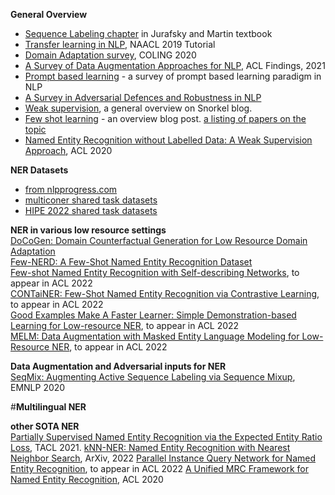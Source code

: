**General Overview**
-  [Sequence Labeling chapter](https://web.stanford.edu/~jurafsky/slp3/8.pdf) in Jurafsky and Martin textbook  
- [Transfer learning in NLP](https://aclanthology.org/N19-5004/), NAACL 2019 Tutorial  
- [Domain Adaptation survey](https://aclanthology.org/2020.coling-main.603.pdf), COLING 2020  
- [A Survey of Data Augmentation Approaches for NLP](https://aclanthology.org/2021.findings-acl.84.pdf), ACL Findings, 2021  
- [Prompt based learning](https://arxiv.org/abs/2107.13586) - a survey of prompt based learning paradigm in NLP  
- [A Survey in Adversarial Defences and Robustness in NLP](https://arxiv.org/abs/2203.06414)  
- [Weak supervision](https://www.snorkel.org/blog/weak-supervision), a general overview on Snorkel blog.   
- [Few shot learning](https://analyticsindiamag.com/an-introductory-guide-to-few-shot-learning-for-beginners/) - an overview blog post. [a listing of papers on the topic](https://github.com/zhjohnchan/awesome-few-shot-learning-in-nlp#survey)
- [Named Entity Recognition without Labelled Data: A Weak Supervision Approach](https://aclanthology.org/2020.acl-main.139/), ACL 2020


**NER Datasets**
- [from nlpprogress.com](http://nlpprogress.com/english/named_entity_recognition.html)  
- [multiconer shared task datasets](https://multiconer.github.io/)
- [HIPE 2022 shared task datasets](https://github.com/hipe-eval/HIPE-2022-data)

**NER in various low resource settings**  
[DoCoGen: Domain Counterfactual Generation for Low Resource Domain Adaptation](https://arxiv.org/abs/2202.12350)  
[Few-NERD: A Few-Shot Named Entity Recognition Dataset](https://arxiv.org/abs/2105.07464)  
[Few-shot Named Entity Recognition with Self-describing Networks](https://arxiv.org/abs/2203.12252), to appear in ACL 2022   
[CONTaiNER: Few-Shot Named Entity Recognition via Contrastive Learning](https://arxiv.org/abs/2109.07589), to appear in ACL 2022  
[Good Examples Make A Faster Learner: Simple Demonstration-based Learning for Low-resource NER](https://arxiv.org/abs/2110.08454), to appear in ACL 2022  
[MELM: Data Augmentation with Masked Entity Language Modeling for Low-Resource NER](https://arxiv.org/abs/2108.13655), to appear in ACL 2022

**Data Augmentation and Adversarial inputs for NER**  
[SeqMix: Augmenting Active Sequence Labeling via Sequence Mixup](https://rongzhizhang.org/pdf/emnlp20_SeqMix.pdf), EMNLP 2020

#**Multilingual NER**  

**other SOTA NER**  
[Partially Supervised Named Entity Recognition via the Expected Entity Ratio Loss](https://transacl.org/ojs/index.php/tacl/article/view/2981), TACL 2021. 
[kNN-NER: Named Entity Recognition with Nearest Neighbor Search](https://arxiv.org/abs/2203.17103), ArXiv, 2022
[Parallel Instance Query Network for Named Entity Recognition](https://arxiv.org/abs/2203.10545), to appear in ACL 2022
[A Unified MRC Framework for Named Entity Recognition](https://aclanthology.org/2020.acl-main.519.pdf), ACL 2020

